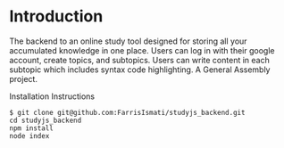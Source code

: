 # Introduction
The backend to an online study tool designed for storing all your accumulated knowledge in one place. Users can log in with their google account, create topics, and subtopics. Users can write content in each subtopic which includes syntax code highlighting. A General Assembly project.

Installation Instructions
```
$ git clone git@github.com:FarrisIsmati/studyjs_backend.git
cd studyjs_backend
npm install
node index
```

